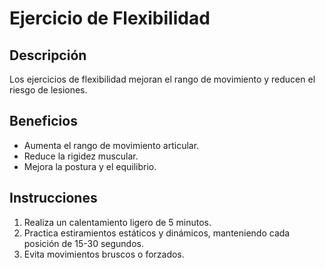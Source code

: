 # Ejercicio de Flexibilidad

## Descripción
Los ejercicios de flexibilidad mejoran el rango de movimiento y reducen el riesgo de lesiones.

## Beneficios
- Aumenta el rango de movimiento articular.
- Reduce la rigidez muscular.
- Mejora la postura y el equilibrio.

## Instrucciones
1. Realiza un calentamiento ligero de 5 minutos.
2. Practica estiramientos estáticos y dinámicos, manteniendo cada posición de 15-30 segundos.
3. Evita movimientos bruscos o forzados.